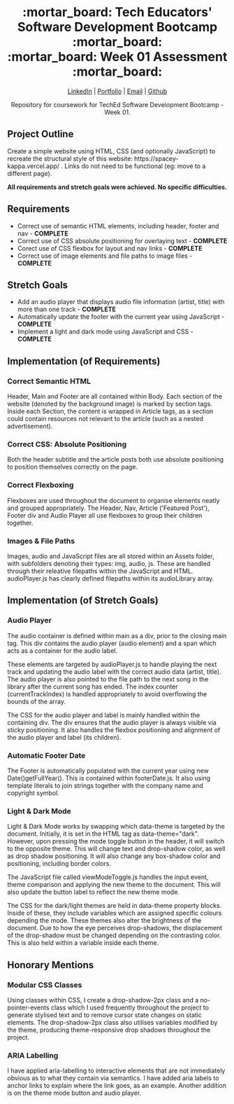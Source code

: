<div align="center">
  <h1>:mortar_board: Tech Educators' Software Development Bootcamp :mortar_board:<br/>:mortar_board: Week 01 Assessment :mortar_board:</h1>
  <p>
    <a href="http://www.LinkedIn.com/in/kevin-barr1988">LinkedIn</a> |
    <a href="http://kjb88.github.io">Portfolio</a> |
    <a href="mailto:kevinbarr.business@gmail.com">Email</a> |
    <a href="https://github.com/KJB88">Github</a>
  </p>
<p>
  Repository for coursework for TechEd Software Development Bootcamp - Week 01.
</p>
</div>
<section>
<h2>Project Outline</h2>
<p>Create a simple website using HTML, CSS (and optionally JavaScript) to recreate the structural style of this website: https://spacey-kappa.vercel.app/ . Links do not need to be functional (eg: move to a different page).</p>
  <p><b>All requirements and stretch goals were achieved. No specific difficulties.</b></p>
</section>
<section>
<h2>Requirements</h2>
<ul>
<li>Correct use of semantic HTML elements, including header, footer and nav - <b>COMPLETE</b></li>
<li>Correct use of CSS absolute positioning for overlaying text - <b>COMPLETE</b></li>
<li>Corect use of CSS flexbox for layout and nav links - <b>COMPLETE</b></li>
<li>Correct use of image elements and file paths to image files - <b>COMPLETE</b></li>
</ul>
</section>
<section>
<h2>Stretch Goals</h2>
<ul>
<li>Add an audio player that displays audio file information (artist, title) with more than one track - <b>COMPLETE</b></li>
<li>Automatically update the footer with the current year using JavaScript - <b>COMPLETE</b></li>
<li>Implement a light and dark mode using JavaScript and CSS - <b>COMPLETE</b></li>
</ul>
</section>
<section>
<h2>Implementation (of Requirements)</h2>
<h3>Correct Semantic HTML</h3>
  <p>Header, Main and Footer are all contained within Body. Each section of the website (denoted by the background image) is marked by section tags. Inside each Section, the content is wrapped in Article tags, as a section could contain resources not relevant to the article (such as a nested advertisement). </p>
  <h3>Correct CSS: Absolute Positioning</h3>
  <p>Both the header subtitle and the article posts both use absolute positioning to position themselves correctly on the page.</p>
  <h3>Correct Flexboxing</h3>
  Flexboxes are used throughout the document to organise elements neatly and grouped appropriately. The Header, Nav, Article ('Featured Post'), Footer div and Audio Player all use flexboxes to group their children together.
  <h3>Images & File Paths</h3>
  Images, audio and JavaScript files are all stored within an Assets folder, with subfolders denoting their types: img, audio, js. These are handled through their releative filepaths within the JavaScript and HTML. audioPlayer.js has clearly defined filepaths within its audioLibrary array.
</section>
<section>
  <h2>Implementation (of Stretch Goals)</h2>
  <h3>Audio Player</h3>
  <p>The audio container is defined within main as a div, prior to the closing main tag. This div contains the audio player (audio element) and a span which acts as a container for the audio label.
    </p>
  <p>
    These elements are targeted by audioPlayer.js to handle playing the next track and updating the audio label with the correct audio data (artist, title). The audio player is also pointed to the file path to the next song in the library after the current song has ended. The index counter (currentTrackIndex) is handled appropriately to avoid overflowing the bounds of the array.
  </p>
  <p>
    The CSS for the audio player and label is mainly handled within the containing div. The div ensures that the audio player is always visible via sticky positioning. It also handles the flexbox positioning and alignment of the audio player and label (its children).
  </p>
  <h3>Automatic Footer Date</h3>
  <p>
  The Footer is automatically populated with the current year using new Date()getFullYear(). This is contained within footerDate.js. It also using template literals to join strings together with the company name and copyright symbol.
    </p>
  <h3>Light & Dark Mode</h3>
  <p>Light & Dark Mode works by swapping which data-theme is targeted by the document. Initially, it is set in the HTML tag as data-theme="dark". However, upon pressing the mode toggle button in the header, it will switch to the opposite theme. This will change text and drop-shadow color, as well as drop shadow positioning. It will also change any box-shadow color and positioning, including border colors. </p>
  <p>The JavaScript file called viewModeToggle.js handles the input event, theme comparison and applying the new theme to the document. This will also update the button label to reflect the new theme mode.</p>
  <p>The CSS for the dark/light themes are held in data-theme property blocks. Inside of these, they include variables which are assigned specific colours depending the mode. These themes also alter the brightness of the document. Due to how the eye perceives drop-shadows, the displacement of the drop-shadow must be changed depending on the contrasting color. This is also held within a variable inside each theme.</p>
</section>
<section>
  <h2>Honorary Mentions</h2>
  <h3>Modular CSS Classes</h3>
Using classes within CSS, I create a drop-shadow-2px class and a no-pointer-events class which I used frequently throughout the project to generate stylised text and to remove cursor state changes on static elements. The drop-shadow-2px class also utilises variables modified by the theme, producing theme-responsive drop shadows throughout the project.
    <h3>ARIA Labelling</h3>
I have applied aria-labelling to interactive elements that are not immediately obvious as to what they contain via semantics. I have added aria labels to anchor links to explain where the link goes, as an example. Another addition is on the theme mode button and audio player.
</section>
